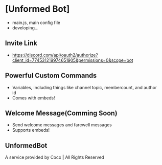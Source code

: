 # [Unformed Bot]
- main.js, main config file
- developing...

## Invite Link
- https://discord.com/api/oauth2/authorize?client_id=774531219974651905&permissions=0&scope=bot

## Powerful Custom Commands
- Variables, including things like channel topic, membercount, and author id
- Comes with embeds!

## Welcome Message(Comming Soon)
- Send welcome messages and farewell messages
- Supports embeds!

## UnformedBot
A service provided by Coco | All Rights Reserved
